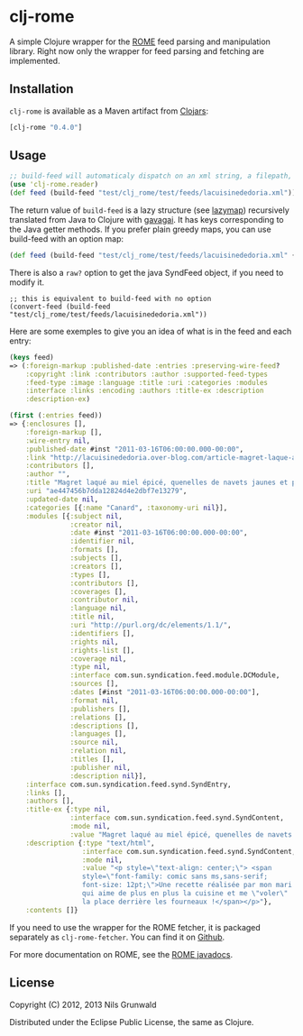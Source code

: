 # clj-rome

 A simple Clojure wrapper for the [ROME](http://rometools.org/) feed parsing and manipulation library. Right now only the wrapper for feed parsing and fetching are implemented.

## Installation

`clj-rome` is available as a Maven artifact from
[Clojars](http://clojars.org/clj-rome):
```clojure
[clj-rome "0.4.0"]
```

## Usage

```clojure
;; build-feed will automaticaly dispatch on an xml string, a filepath, a reader or an url
(use 'clj-rome.reader)
(def feed (build-feed "test/clj_rome/test/feeds/lacuisinededoria.xml"))
```

 The return value of `build-feed` is a lazy structure (see [lazymap](https://github.com/ngrunwald/lazymap)) recursively translated from Java to Clojure with [gavagai](https://github.com/ngrunwald/gavagai). It has keys corresponding to the Java getter methods. If you prefer plain greedy maps, you can use build-feed with an option map:
```clojure
(def feed (build-feed "test/clj_rome/test/feeds/lacuisinededoria.xml" {:lazy? false}))
```

There is also a `raw?` option to get the java SyndFeed object, if you need to modify it.

```
;; this is equivalent to build-feed with no option
(convert-feed (build-feed "test/clj_rome/test/feeds/lacuisinededoria.xml"))
```

Here are some exemples to give you an idea of what is in the feed and each entry:
```clojure
(keys feed)
=> (:foreign-markup :published-date :entries :preserving-wire-feed?
    :copyright :link :contributors :author :supported-feed-types
    :feed-type :image :language :title :uri :categories :modules
    :interface :links :encoding :authors :title-ex :description
    :description-ex)

(first (:entries feed))
=> {:enclosures [],
    :foreign-markup [],
    :wire-entry nil,
    :published-date #inst "2011-03-16T06:00:00.000-00:00",
    :link "http://lacuisinededoria.over-blog.com/article-magret-laque-au-miel-epice-quenelles-de-navets-jaunes-et-polenta-69083687.html",
    :contributors [],
    :author "",
    :title "Magret laqué au miel épicé, quenelles de navets jaunes et polenta",
    :uri "ae447456b7dda12824d4e2dbf7e13279",
    :updated-date nil,
    :categories [{:name "Canard", :taxonomy-uri nil}],
    :modules [{:subject nil,
               :creator nil,
               :date #inst "2011-03-16T06:00:00.000-00:00",
               :identifier nil,
               :formats [],
               :subjects [],
               :creators [],
               :types [],
               :contributors [],
               :coverages [],
               :contributor nil,
               :language nil,
               :title nil,
               :uri "http://purl.org/dc/elements/1.1/",
               :identifiers [],
               :rights nil,
               :rights-list [],
               :coverage nil,
               :type nil,
               :interface com.sun.syndication.feed.module.DCModule,
               :sources [],
               :dates [#inst "2011-03-16T06:00:00.000-00:00"],
               :format nil,
               :publishers [],
               :relations [],
               :descriptions [],
               :languages [],
               :source nil,
               :relation nil,
               :titles [],
               :publisher nil,
               :description nil}],
    :interface com.sun.syndication.feed.synd.SyndEntry,
    :links [],
    :authors [],
    :title-ex {:type nil,
               :interface com.sun.syndication.feed.synd.SyndContent,
               :mode nil,
               :value "Magret laqué au miel épicé, quenelles de navets jaunes et polenta"},
    :description {:type "text/html",
                  :interface com.sun.syndication.feed.synd.SyndContent,
                  :mode nil,
                  :value "<p style=\"text-align: center;\"> <span
                  style=\"font-family: comic sans ms,sans-serif;
                  font-size: 12pt;\">Une recette réalisée par mon mari
                  qui aime de plus en plus la cuisine et me \"voler\"
                  la place derrière les fourneaux !</span></p>"},
    :contents []}
```

If you need to use the wrapper for the ROME fetcher, it is packaged separately as `clj-rome-fetcher`. You can find it on [Github](https://github.com/ngrunwald/clj-rome-fetcher).

 For more documentation on ROME, see the [ROME javadocs](http://www.jarvana.com/jarvana/view/net/java/dev/rome/rome/1.0.0/rome-1.0.0-javadoc.jar!/index.html).

## License

Copyright (C) 2012, 2013 Nils Grunwald

Distributed under the Eclipse Public License, the same as Clojure.
